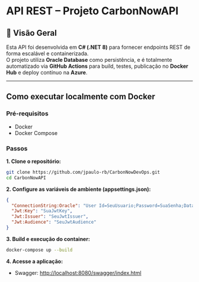 # API REST – Projeto CarbonNowAPI

## 📖 Visão Geral
Esta API foi desenvolvida em **C# (.NET 8)** para fornecer endpoints REST de forma escalável e containerizada.  
O projeto utiliza **Oracle Database** como persistência, e é totalmente automatizado via **GitHub Actions** para build, testes, publicação no **Docker Hub** e deploy contínuo na **Azure**.

---

## Como executar localmente com Docker

### Pré-requisitos
- Docker  
- Docker Compose  

### Passos

**1. Clone o repositório:**
```bash
git clone https://github.com/jpaulo-rb/CarbonNowDevOps.git
cd CarbonNowAPI
```

**2. Configure as variáveis de ambiente (appsettings.json):**
```json
{
  "ConnectionString:Oracle": "User Id=SeuUsuario;Password=SuaSenha;Data Source=SeuDataSource",
  "Jwt:Key": "SuaJwtKey",
  "Jwt:Issuer": "SeuJwtIssuer",
  "Jwt:Audience": "SeuJwtAudience"
}
```

**3. Build e execução do container:**
```bash
docker-compose up --build
```

**4. Acesse a aplicação:**
- Swagger: [http://localhost:8080/swagger/index.html](http://localhost:8080/swagger/index.html)
